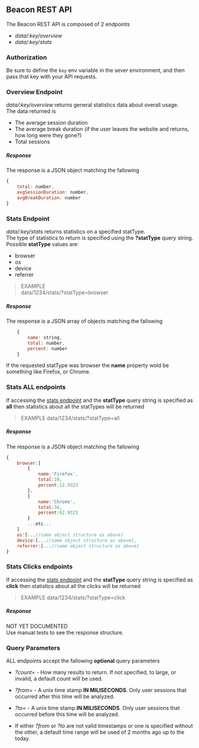 ## Beacon REST API
The Beacon REST API is composed of 2 endpoints
- *data/:key/overview*
- *data/:key/stats*

### Authorization
Be sure to define the `key` env variable in the sever environment, and then pass that key with your API requests.

### Overview Endpoint
*data/:key/overview* returns general statistics data about overall usage.  
The data returned is
- The average session duration
- The average break duration (if the user leaves the website and returns, how long were they gone?)
- Total sessions

##### Response
The response is a JSON object matching the fallowing
```javascript
{
	total: number,
	avgSessionDuration: number,
	avgBreakDuration: number
}
```

### Stats Endpoint
*data/:key/stats* returns statistics on a specified statType.  
The type of statistics to return is specified using the **?statType** query string.  
Possible **statType** values are:  
- browser
- os
- device
- referrer

> EXAMPLE  
> data/1234/stats/?statType=browser

##### Response
The response is a JSON array of objects matching the fallowing
```javascript
	{
		name: string,
		total: number,
		percent: number
	}
```
If the requested statType was browser the **name** property wold be something like Firefox, or Chrome.


### Stats ALL endpoints
If accessing the [stats endpoint](#stats-endpoint) and the **statType** query string is specified as **all** then statistics about all the statTypes will be returned
> EXAMPLE
> data/1234/stats/?statType=all

##### Response
The response is a JSON object matching the fallowing
```javascript
{
	browser:[
		{
			name:'Firefox',
			total:10,
			percent:12.9323
		},
		{
			name:'Chrome',
			total:34,
			percent:62.9323
		}
		...etc...
	]
	os:[...//same object structure as above]
	device:[...//same object structure as above],
	referrer:[...//same object structure as above]
}
```

### Stats Clicks endpoints
If accessing the [stats endpoint](#stats-endpoint) and the **statType** query string is specified as **click** then statistics about all the clicks will be returned
> EXAMPLE
> data/1234/stats/?statType=click

##### Response
NOT YET DOCUMENTED  
Use manual tests to see the response structure.

### Query Parameters
ALL endpoints accept the fallowing **optional** query parameters
- *?count=* - How many results to return. If not specified, to large, or invalid, a default count will be used.

- *?from=* - A unix time stamp **IN MILISECONDS**. Only user sessions that occurred after this time will be analyzed.

- *?to=* - A unix time stamp **IN MILISECONDS**. Only user sessions that occurred before this time will be analyzed.

- If either *?from* or *?to* are not valid timestamps or one is specified without the other, a default time range will be used of 2 months ago up to the today.
